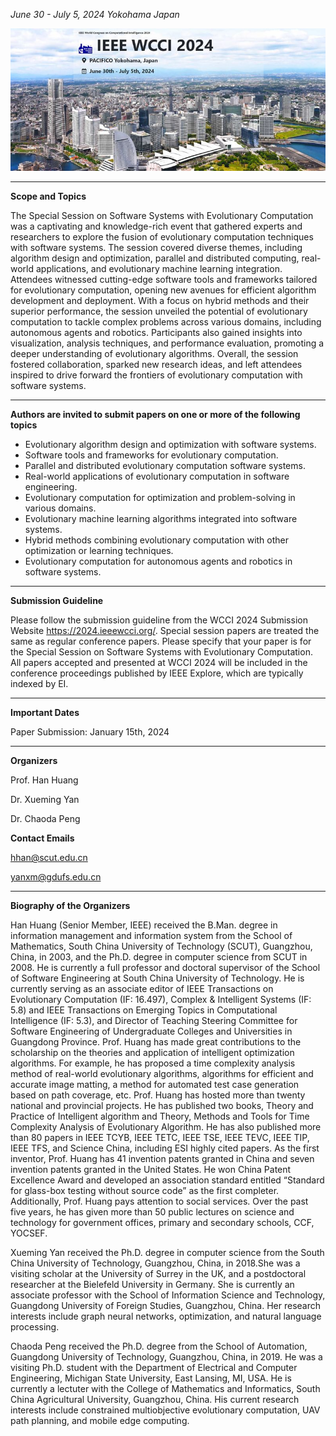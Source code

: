 *June 30 - July 5, 2024  Yokohama Japan*

![WCCI](yanwcci2024.jpg)

****

**Scope and Topics**

The Special Session on Software Systems with Evolutionary Computation was a captivating and knowledge-rich event that gathered experts and researchers to explore the fusion of evolutionary computation techniques with software systems. The session covered diverse themes, including algorithm design and optimization, parallel and distributed computing, real-world applications, and evolutionary machine learning integration. Attendees witnessed cutting-edge software tools and frameworks tailored for evolutionary computation, opening new avenues for efficient algorithm development and deployment. With a focus on hybrid methods and their superior performance, the session unveiled the potential of evolutionary computation to tackle complex problems across various domains, including autonomous agents and robotics. Participants also gained insights into visualization, analysis techniques, and performance evaluation, promoting a deeper understanding of evolutionary algorithms. Overall, the session fostered collaboration, sparked new research ideas, and left attendees inspired to drive forward the frontiers of evolutionary computation with software systems.


****

**Authors are invited to submit papers on one or more of the following topics**

- Evolutionary algorithm design and optimization with software systems.
- Software tools and frameworks for evolutionary computation.
- Parallel and distributed evolutionary computation software systems.
- Real-world applications of evolutionary computation in software engineering.
- Evolutionary computation for optimization and problem-solving in various domains.
- Evolutionary machine learning algorithms integrated into software systems.
- Hybrid methods combining evolutionary computation with other optimization or learning techniques.
- Evolutionary computation for autonomous agents and robotics in software systems.


****

**Submission Guideline**


Please follow the submission guideline from the WCCI 2024 Submission Website <https://2024.ieeewcci.org/>. Special session papers are treated the same as regular conference papers. Please specify that your paper is for the Special Session on Software Systems with Evolutionary Computation. All papers accepted and presented at WCCI 2024 will be included in the conference proceedings published by IEEE Explore, which are typically indexed by EI.

****

**Important Dates**


Paper Submission: January 15th, 2024



****

**Organizers**


Prof. Han Huang

Dr. Xueming Yan

Dr. Chaoda Peng


**Contact Emails**

<hhan@scut.edu.cn>

<yanxm@gdufs.edu.cn>


****

**Biography of the Organizers**


Han Huang (Senior Member, IEEE) received the B.Man. degree in information management and information system from the School of Mathematics, South China University of Technology (SCUT), Guangzhou, China, in 2003, and the Ph.D. degree in computer science from SCUT in 2008. He is currently a full professor and doctoral supervisor of the School of Software Engineering at South China University of Technology. He is currently serving as an associate editor of IEEE Transactions on Evolutionary Computation (IF: 16.497), Complex & Intelligent Systems (IF: 5.8) and IEEE Transactions on Emerging Topics in Computational Intelligence (IF: 5.3), and Director of Teaching Steering Committee for Software Engineering of Undergraduate Colleges and Universities in Guangdong Province. Prof. Huang has made great contributions to the scholarship on the theories and application of intelligent optimization algorithms. For example, he has proposed a time complexity analysis method of real-world evolutionary algorithms, algorithms for efficient and accurate image matting, a method for automated test case generation based on path coverage, etc. Prof. Huang has hosted more than twenty national and provincial projects. He has published two books, Theory and Practice of Intelligent algorithm and Theory, Methods and Tools for Time Complexity Analysis of Evolutionary Algorithm. He has also published more than 80 papers in IEEE TCYB, IEEE TETC, IEEE TSE, IEEE TEVC, IEEE TIP, IEEE TFS, and Science China, including ESI highly cited papers. As the first inventor, Prof. Huang has 41 invention patents granted in China and seven invention patents granted in the United States. He won China Patent Excellence Award and developed an association standard entitled “Standard for glass-box testing without source code” as the first completer. Additionally, Prof. Huang pays attention to social services. Over the past five years, he has given more than 50 public lectures on science and technology for government offices, primary and secondary schools, CCF, YOCSEF.

Xueming Yan received the Ph.D. degree in computer science from the South China University of Technology, Guangzhou, China, in 2018.She was a visiting scholar at the University of Surrey in the UK, and a postdoctoral researcher at the Bielefeld University in Germany. She is currently an associate professor with the School of Information Science and Technology, Guangdong University of Foreign Studies, Guangzhou, China. Her research interests include graph neural networks, optimization, and natural language processing.

Chaoda Peng received the Ph.D. degree from the School of Automation, Guangdong University of Technology, Guangzhou, China, in 2019. He was a visiting Ph.D. student with the Department of Electrical and Computer Engineering, Michigan State University, East Lansing, MI, USA. He is currently a lectuter with the College of Mathematics and Informatics, South China Agricultural University, Guangzhou, China. His current research interests include constrained multiobjective evolutionary computation, UAV path planning, and mobile edge computing.

